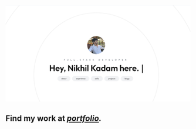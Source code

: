 ![image](https://raw.githubusercontent.com/Nick-h4ck3r/nick-h4ck3r/main/hero.png)

## Find my work at *[portfolio](https://nikhilkadam.vercel.app).*
